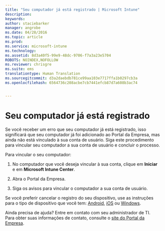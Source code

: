 ```yaml
---
title: "Seu computador já está registrado | Microsoft Intune"
description: 
keywords: 
author: staciebarker
manager: angrobe
ms.date: 04/28/2016
ms.topic: article
ms.prod: 
ms.service: microsoft-intune
ms.technology: 
ms.assetid: 8d3a40f5-99e9-48dc-9706-f7a3a23e5704
ROBOTS: NOINDEX,NOFOLLOW
ms.reviewer: chrisgre
ms.suite: ems
translationtype: Human Translation
ms.sourcegitcommit: d3a2daebdb781ce99aa103e7717ffa1b0297cb3a
ms.openlocfilehash: 6564736c208acbe7cb7441efcb87d7a608b3ac74


---
```



# Seu computador já está registrado

Se você receber um erro que seu computador já está registrado, isso significará que seu computador já foi adicionado ao Portal da Empresa, mas ainda não está vinculado à sua conta de usuário. Siga este procedimento para vincular seu computador a sua conta de usuário e concluir o processo.  

Para vincular o seu computador:

1.  No computador que você deseja vincular à sua conta, clique em **Iniciar** e em **Microsoft Intune Center**.

2.  Abra o Portal da Empresa.

3.  Siga os avisos para vincular o computador a sua conta de usuário.

Se você preferir cancelar o registro do seu dispositivo, use as instruções para o tipo de dispositivo que você tem: [Android](unenroll-your-device-from-intune-android.md), [iOS](unenroll-your-device-from-intune-ios.md) ou [Windows](unenroll-your-device-from-intune-windows.md).

Ainda precisa de ajuda? Entre em contato com seu administrador de TI. Para obter suas informações de contato, consulte o [site do Portal da Empresa](http://portal.manage.microsoft.com).



<!--HONumber=Aug16_HO4-->



